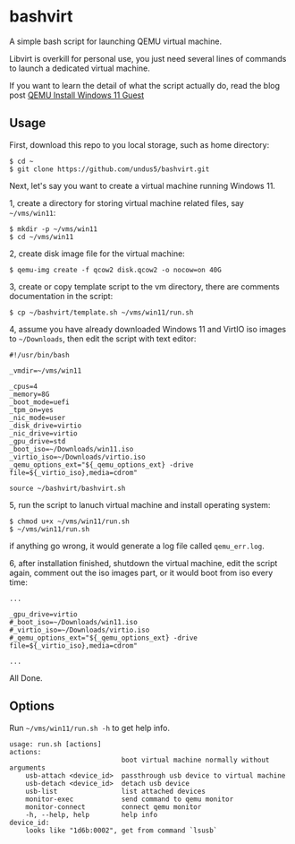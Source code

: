 # bashvirt

A simple bash script for launching QEMU virtual machine.

Libvirt is overkill for personal use, you just need several lines of commands to
launch a dedicated virtual machine.

If you want to learn the detail of what the script actually do, read the blog post
[QEMU Install Windows 11 Guest](https://undus.net/posts/qemu-install-windows11-guest/)

## Usage

First, download this repo to you local storage, such as home directory:

```
$ cd ~
$ git clone https://github.com/undus5/bashvirt.git
```

Next, let's say you want to create a virtual machine running Windows 11.

1, create a directory for storing virtual machine related files, say `~/vms/win11`:

```
$ mkdir -p ~/vms/win11
$ cd ~/vms/win11
```

2, create disk image file for the virtual machine:

```
$ qemu-img create -f qcow2 disk.qcow2 -o nocow=on 40G
```

3, create or copy template script to the vm directory, there are comments
documentation in the script:

```
$ cp ~/bashvirt/template.sh ~/vms/win11/run.sh
```

4, assume you have already downloaded Windows 11 and VirtIO iso images to
`~/Downloads`, then edit the script with text editor:

```
#!/usr/bin/bash

_vmdir=~/vms/win11

_cpus=4
_memory=8G
_boot_mode=uefi
_tpm_on=yes
_nic_mode=user
_disk_drive=virtio
_nic_drive=virtio
_gpu_drive=std
_boot_iso=~/Downloads/win11.iso
_virtio_iso=~/Downloads/virtio.iso
_qemu_options_ext="${_qemu_options_ext} -drive file=${_virtio_iso},media=cdrom"

source ~/bashvirt/bashvirt.sh
```

5, run the script to lanuch virtual machine and install operating system:

```
$ chmod u+x ~/vms/win11/run.sh
$ ~/vms/win11/run.sh
```

if anything go wrong, it would generate a log file called `qemu_err.log`.

6, after installation finished, shutdown the virtual machine, edit the script
again, comment out the iso images part, or it would boot from iso every time:

```
...

_gpu_drive=virtio
#_boot_iso=~/Downloads/win11.iso
#_virtio_iso=~/Downloads/virtio.iso
#_qemu_options_ext="${_qemu_options_ext} -drive file=${_virtio_iso},media=cdrom"

...
```

All Done.

## Options

Run `~/vms/win11/run.sh -h` to get help info.

```
usage: run.sh [actions]
actions:
                            boot virtual machine normally without arguments
    usb-attach <device_id>  passthrough usb device to virtual machine
    usb-detach <device_id>  detach usb device
    usb-list                list attached devices
    monitor-exec            send command to qemu monitor
    monitor-connect         connect qemu monitor
    -h, --help, help        help info
device_id:
    looks like "1d6b:0002", get from command `lsusb`
```

